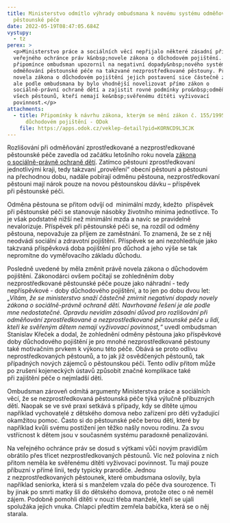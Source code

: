 ```yaml
---
title: Ministerstvo odmítlo výhrady ombudsmana k novému systému odměňování
  pěstounské péče
date: 2022-05-19T08:47:05.684Z
vystupy:
  - tz
perex: >
  <p>Ministerstvo práce a sociálních věcí nepřijalo některé zásadní připomínky
  veřejného ochránce práv k&nbsp;novele zákona o důchodovém pojištění. V obecné
  připomínce ombudsman upozornil na negativní dopady&nbsp;nového systému
  odměňování pěstounské péče na takzvané nezprostředkované pěstouny. Předložená
  novela zákona o důchodovém pojištění jejich postavení sice částečně zlepší,
  ale podle ombudsmana by bylo vhodnější novelizovat přímo zákon o
  sociálně-právní ochraně dětí a zajistit rovné podmínky pro&nbsp;odměňování
  všech pěstounů, kteří nemají ke&nbsp;svěřenému dítěti vyživovací
  povinnost.</p>
attachments:
  - title: Připomínky k návrhu zákona, kterým se mění zákon č. 155/1995 Sb., o
      důchodovém pojištění - ODok
    file: https://apps.odok.cz/veklep-detail?pid=KORNCD9L3CJK
---
```

<p>Rozlišování při odměňování zprostředkované a&nbsp;nezprostředkované pěstounské péče zavedla od začátku letošního roku novela <a href="https://www.zakonyprolidi.cz/cs/2021-363">zákona o&nbsp;sociálně-právně ochraně dětí</a>. Zatímco pěstouni zprostředkovaní jednotlivými kraji, tedy takzvaní &bdquo;prověření&ldquo; obecní pěstouni a pěstouni na&nbsp;přechodnou dobu, nadále pobírají odměnu pěstouna, nezprostředkovaní pěstouni mají nárok pouze na&nbsp;novou pěstounskou dávku &ndash; příspěvek při&nbsp;pěstounské péči.</p>

<p>Odměna pěstouna se přitom odvíjí od&nbsp; minimální mzdy, kdežto&nbsp; příspěvek při&nbsp;pěstounské péči se stanovuje násobky životního minima jednotlivce. To je však podstatně nižší než minimální mzda a&nbsp;navíc se pravidelně nevalorizuje. Příspěvek při pěstounské péči se, na&nbsp;rozdíl od&nbsp;odměny pěstouna, nepovažuje za&nbsp;příjem ze&nbsp;zaměstnání. To znamená, že se z něj neodvádí sociální a&nbsp;zdravotní pojištění. Příspěvek se ani nezohledňuje jako takzvaná příspěvková doba pojištění pro&nbsp;důchod a jeho výše se&nbsp;tak nepromítne do&nbsp;vyměřovacího základu důchodu.</p>

<p>Posledně uvedené by měla změnit právě novela zákona o důchodovém pojištění. Zákonodárci ovšem počítají se zohledněním doby nezprostředkované pěstounské péče pouze jako náhradní - tedy nepříspěvkové - doby důchodového pojištění, a to jen po dobu dvou let: <em>&bdquo;Vítám, že se ministerstvo snaží částečně zmírnit negativní dopady novely zákona o&nbsp;sociálně-právně ochraně dětí. Navrhované řešení je ale podle mne&nbsp;nedostatečné. Opravdu nevidím zásadní důvod pro&nbsp;rozlišování při odměňování zprostředkované a&nbsp;nezprostředkované pěstounské péče u lidí, kteří ke&nbsp;svěřeným dětem nemají vyživovací povinnost,&ldquo;</em> uvedl ombudsman Stanislav Křeček a dodal, že zohlednění odměny pěstouna jako příspěvkové doby důchodového pojištění je pro mnohé nezprostředkované pěstouny také motivačním prvkem k&nbsp;výkonu této péče. Obává se proto odlivu neprostředkovaných pěstounů, a to jak již osvědčených pěstounů, tak případných nových zájemců o&nbsp;pěstounskou péči. Tento odliv přitom může po zrušení kojeneckých ústavů způsobit značné&nbsp;komplikace také při&nbsp;zajištění péče o&nbsp;nejmladší děti.</p>

<p>Ombudsman zároveň odmítá argumenty Ministerstva práce a sociálních věcí, že se nezprostředkovaná pěstounská péče týká výlučně příbuzných dětí. Naopak se ve své praxi setkává s&nbsp;případy, kdy se dítěte ujmou například vychovatelé z&nbsp;dětského domova nebo zařízení pro&nbsp;děti vyžadující okamžitou pomoc. Často si do pěstounské péče berou děti, které by například kvůli svému postižení jen těžko našly novou rodinu. Za svou vstřícnost k&nbsp;dětem jsou v současném systému paradoxně penalizováni.</p>

<p>Na veřejného ochránce práv se dosud s&nbsp;výtkami vůči novým pravidlům obrátilo přes třicet nezprostředkovaných pěstounů. Víc než polovina z&nbsp;nich přitom neměla ke svěřenému dítěti vyživovací povinnost. Tu mají pouze příbuzní v&nbsp;přímé linii, tedy typicky prarodiče. Jednou z&nbsp;nezprostředkovaných pěstounek, které ombudsmana oslovily, byla například seniorka, která si s&nbsp;manželem vzala do péče dva sourozence. Ti by jinak po smrti matky šli do dětského domova, protože otec o ně neměl zájem. Podobně pomohli dítěti v&nbsp;nouzi třeba manželé, kteří se ujali spolužáka jejich vnuka. Chlapci předtím zemřela babička, která se o něj starala.</p>
